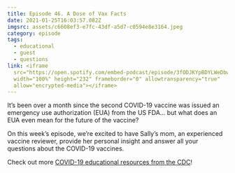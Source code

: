 ```yaml
---
title: Episode 46. A Dose of Vax Facts
date: 2021-01-25T16:03:57.082Z
imgsrc: assets/c6608ef3-e7fc-43df-a5d7-c0594e8e3164.jpeg
category: episode
tags:
  - educational
  - guest
  - questions
link: <iframe
  src="https://open.spotify.com/embed-podcast/episode/3fODJKYpBDYLWeDbwHRka2"
  width="100%" height="232" frameborder="0" allowtransparency="true"
  allow="encrypted-media"></iframe>
---
```

It’s been over a month since the second COVID-19 vaccine was issued an emergency use authorization (EUA) from the US FDA… but what does an EUA even mean for the future of the vaccine?

On this week’s episode, we’re excited to have Sally’s mom, an experienced vaccine reviewer, provide her personal insight and answer all your questions about the COVID-19 vaccines. 



Check out more [COVID-19 educational resources from the CDC](https://www.cdc.gov/coronavirus/2019-ncov/index.html)!